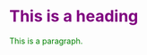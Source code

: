<style>
    h1 {
        color: purple;
        margin-left: 40px;
    }
    .test { 
        color: green;
        margin-left: 40px;
    }
</style>


<h1>This is a heading</h1>
<p class='test'>This is a paragraph.</p>
